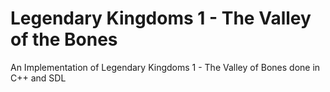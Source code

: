 # Legendary Kingdoms 1 - The Valley of the Bones

An Implementation of Legendary Kingdoms 1 - The Valley of Bones done in C++ and SDL
